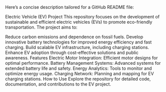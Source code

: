 
Here’s a concise description tailored for a GitHub README file: 

Electric Vehicle (EV) Project
This repository focuses on the development of sustainable and efficient electric vehicles (EVs) to promote eco-friendly transportation. The project aims to:

Reduce carbon emissions and dependence on fossil fuels.
Develop innovative battery technologies for improved energy efficiency and fast charging.
Build scalable EV infrastructure, including charging stations.
Enhance EV adoption through cost-effective solutions and public awareness.
Features
Electric Motor Integration: Efficient motor designs for optimal performance.
Battery Management Systems: Advanced systems for extended battery life and safety.
Energy Analytics: Tools to monitor and optimize energy usage.
Charging Network: Planning and mapping for EV charging stations.
How to Use
Explore the repository for detailed code, documentation, and contributions to the EV project.
